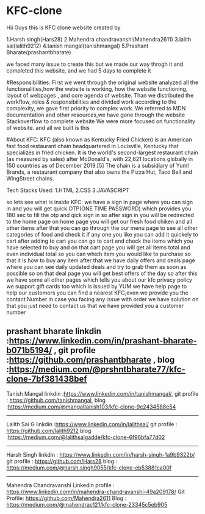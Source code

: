 # KFC-clone
Hii Guys this is KFC clone website created by

1.Harsh singh(Hars28)
2.Mahendra chandravanshi(Mahendra2611)
3.lalith sai(lalith9212)
4.tanish mangal(tanishmangal)
5.Prashant Bharate(prashantbharate)



we faced many issue to create this but we made our way throgh it and completed this website, and we had 5 days to complete it

#Responsibilities:
  First we went through the original website analyzed all the functionalities,how the website is working,
  how the website functioning, layout of webpages , and core agenda of website.
  Than we distributed the workflow, roles & responsibilities and divided work according to the complexity,
  we gave first priority to complex work. We referred to MDN documentation and other resources,we have gone through the website Stackoverflow to complete website
  We were more focused on functionality of website.
  and all we built is this

#About KFC:
  KFC (also known as Kentucky Fried Chicken) is an American fast food restaurant chain headquartered in Louisville,
  Kentucky that specializes in fried chicken. It is the world's second-largest restaurant chain (as measured by sales) after McDonald's,
  with 22,621 locations globally in 150 countries as of December 2019.[5] The chain is a subsidiary of Yum! Brands,
  a restaurant company that also owns the Pizza Hut, Taco Bell and WingStreet chains.

Tech Stacks Used:
  1.HTML
  2.CSS
  3.JAVASCRIPT
  
so lets see what is inside KFC:
  we have a sign in page where you can sign in and you will get quick OTP(ONE TIME PASSWORD) which provides you 180 sec to fill the otp and qick sign in
  so after sign in you will be redirected to the home page
  on home page you will get our fresh food chiken and all other items
  after that you can go through the our menu page to see all other categories of food and check it if any one you like you can add it quickely to cart 
  after adding to cart you can go to cart and check the items which you have selected to buy 
  and on that cart page you will get all items total and even individual total so you can which item you would like to purchase
  so that it is how to buy any item
  after that we have daily offers and deals page where you can see
  daily updated deals and try to grab them as soon as possible 
  so on that deal page you will get best offers of the day
  so after this we have some all other pages which tells you about our kfc
  privacy policy we support gift cards too which is issued by YUM
  we have help page to help our customers
  you can find a nearest KFC,even we provide you the contact Number
  in case you facing any issue with order we have solution on that you just need to contact us that we have provided you a customer number
  
  
  prashant bharate
  linkdin :https://www.linkedin.com/in/prashant-bharate-b071b5194/  ,
  git profile :https://github.com/prashantbharate  ,
  blog :https://medium.com/@prshntbharate77/kfc-clone-7bf381438bef
-------------------------------------------------------------------------------------------------------------------------------------------
   Tanish Mangal
  linkdin :https://www.linkedin.com/in/tanishmangal/,
  git profile : https://github.com/tanishmangal,
  blog :https://medium.com/@mangaltanish103/kfc-clone-9e2434588e54
  
  ----------------------------------------------------------------------------------------------------------------------------------------
  Lalith Sai G 
  linkdin :https://www.linkedin.com/in/lalithsai/
  git profile : https://github.com/lalith9212
  blog  :https://medium.com/@lalithsaigadde/kfc-clone-6f96bfa77d02

------------------------------------------------------------------------------------------------
 Harsh Singh 
 linkdin : https://www.linkedin.com/in/harsh-singh-1a9b9322b/ 
 git profile : https://github.com/Hars28 
 blog : https://medium.com/@harsh.singh9055/kfc-clone-eb53881ca00f
 
----------------------------------------------
Mahendra Chandravanshi
Linkedin profile : https://www.linkedin.com/in/mahendra-chandravanshi-49a209178/
Git Profile: https://github.com/Mahendra2611
Blog : https://medium.com/@mahendrac121/kfc-clone-23345c5eb905
